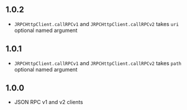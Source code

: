 ## 1.0.2

+ `JRPCHttpClient.callRPCv1` and `JRPCHttpClient.callRPCv2` takes
  `uri` optional named argument

## 1.0.1

+ `JRPCHttpClient.callRPCv1` and `JRPCHttpClient.callRPCv2` takes
`path` optional named argument

## 1.0.0

+ JSON RPC v1 and v2 clients
